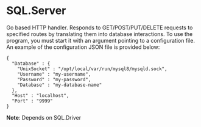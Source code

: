 # SQL.Server

Go based HTTP handler. Responds to GET/POST/PUT/DELETE requests to specified routes by translating them into database interactions. To use the program, you must start it with an argument pointing to a configuration file. An example of the configuration JSON file is provided below:

```
{
  "Database" : {
    "UnixSocket" : "/opt/local/var/run/mysql8/mysqld.sock",
    "Username" : "my-username",
    "Password" : "my-password",
    "Database" : "my-database-name"
  },
  "Host" : "localhost",
  "Port" : "9999"
}
```

**Note**: Depends on SQL.Driver
